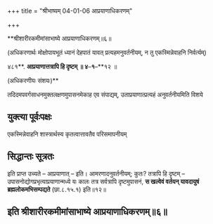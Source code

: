 +++
title = "श्रीभाष्यम् 04-01-06 आप्रयाणाधिकरणम्"

+++


**श्रीशारीरकमीमांसाभाष्ये आप्रयाणाधिकरणम्॥६॥

(अधिकरणार्थः मोक्षोपायभूतं ध्यानं देहपातं यावत् प्रत्यहमनुवर्तनीयम्, न तु एकस्मिन्नेवाहनि निर्वर्त्यम्)

४८१**. **आप्रयाणात्तत्रापि हि दृष्टम् ॥ ४**–**१**–**१२ ॥

(अधिकरणीयः संशयः)**

तदिदमपवर्गसाधनमुक्तलक्षणमुपासनमेकाह एव संपाद्यम्, उताप्रयाणात्प्रत्यहं अनुवर्तनीयमिति विशये

## युक्त्या पूर्वःपक्षः

एकस्मिन्नेवाहनि शास्त्रार्थस्य कृतत्वात्तावतैव परिसमापनीयम्

## सिद्धान्तः सूत्रतः

इति प्राप्त उच्यते – आप्रयाणात् – इति। आमरणादनुवर्तनीयम्; कुतः? तत्रापि हि दृष्टम् – उपासनोद्योगप्रभृत्याप्रयाणान्मध्ये यः कालः तत्र सर्वत्रापि दृष्टमुपासनं, **स खल्वेवं वर्तयन् यावदायुषं ब्रह्मलोकमभिसम्पद्यते** (छा.८.१५.१) इति॥१२॥

## इति श्रीशारीरकमीमांसाभाष्ये आप्रयाणाधिकरणम्॥६॥


